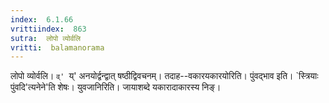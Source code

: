 ```yaml
---
index:  6.1.66
vrittiindex:  863
sutra:  लोपो व्योर्वलि
vritti:  balamanorama 
---
```


लोपो व्योर्वलि। `व्' `य्' अनयोर्द्वन्द्वात् षष्ठीद्विवचनम्। तदाह--वकारयकारयोरिति। पुंवद्भाव इति। `स्त्रियाः पुंवदि'त्यनेने'ति शेषः। युवजानिरिति। जायाशब्दे यकारादाकारस्य निङ्। 


